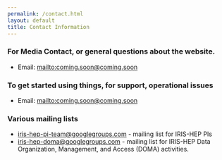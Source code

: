 ```yaml
---
permalink: /contact.html
layout: default
title: Contact Information
---
```


### For Media Contact, or general questions about the website. 
  * Email: <mailto:coming.soon@coming.soon>

### To get started using things, for support, operational issues

  * Email: <mailto:coming.soon@coming.soon>

### Various mailing lists

  * [iris-hep-pi-team@googlegroups.com](https://groups.google.com/forum/#!forum/iris-hep-pi-team) - mailing list for IRIS-HEP PIs
  * [iris-hep-doma@googlegroups.com](https://groups.google.com/forum/#!forum/iris-hep-doma) - mailing list for IRIS-HEP Data Organization, Management, and Access (DOMA) activities.
